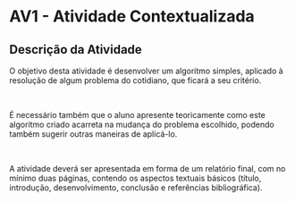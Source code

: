# AV1 - Atividade Contextualizada

## Descrição da Atividade

O objetivo desta atividade é desenvolver um algoritmo simples, aplicado à resolução de algum problema do cotidiano, que ficará a seu critério.

<br>

É necessário também que o aluno apresente teoricamente como este algoritmo criado acarreta na mudança do problema escolhido, podendo também sugerir outras maneiras de aplicá-lo.

<br>

A atividade deverá ser apresentada em forma de um relatório final, com no mínimo duas páginas, contendo os aspectos textuais básicos (título, introdução, desenvolvimento, conclusão e referências bibliográfica).
